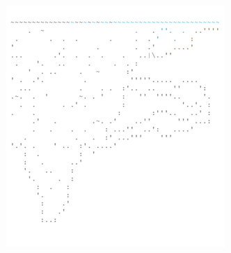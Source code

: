 <img align="left" style="float: left;" src="progress.png" width="530px">

<pre>
<a href='day/1'>Day 1: Sonar Sweep</a>
<a href='day/2'>Day 2: Dive!</a>
<a href='day/3'>Day 3: Binary Diagnostic</a>
<a href='day/4'>Day 4: Giant Squid</a>
&nbsp;
&nbsp;
&nbsp;
&nbsp;
&nbsp;
&nbsp;
&nbsp;
&nbsp;
&nbsp;
&nbsp;
&nbsp;
&nbsp;
&nbsp;
&nbsp;
&nbsp;
&nbsp;
&nbsp;
&nbsp;
&nbsp;
&nbsp;
&nbsp;
</pre>

